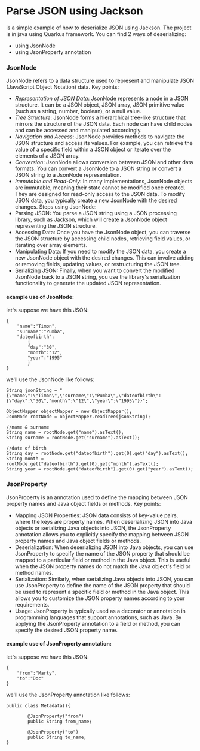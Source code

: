 # Parse JSON using Jackson
is a simple example of how to deserialize JSON using Jackson. The project is in 
java using Quarkus framework. You can find 2 ways of deserializing:

- using JsonNode
- using JsonProperty annotation

### JsonNode
JsonNode refers to a data structure used to represent and manipulate JSON 
(JavaScript Object Notation) data. Key points:
- *Representation of JSON Data*: JsonNode represents a node in a JSON structure. 
It can be a JSON object, JSON array, JSON primitive value (such as a string, number, boolean), or a null value.
- *Tree Structure*: JsonNode forms a hierarchical tree-like structure that mirrors the structure of the JSON data.
Each node can have child nodes and can be accessed and manipulated accordingly.
- *Navigation and Access*: JsonNode provides methods to navigate the JSON structure and access its values. 
For example, you can retrieve the value of a specific field within a JSON object or iterate over the elements of a JSON array.
- *Conversion*: JsonNode allows conversion between JSON and other data formats. You can convert a JsonNode to a JSON string or convert a JSON string to a JsonNode representation.
- *Immutable and Read-Only*: In many implementations, JsonNode objects are immutable, meaning their state cannot be modified once created. They are designed for read-only access to the JSON data.
To modify JSON data, you typically create a new JsonNode with the desired changes.
Steps using JsonNode:
- Parsing JSON: You parse a JSON string using a JSON processing library, such as Jackson, which will create a JsonNode object representing the JSON structure.
- Accessing Data: Once you have the JsonNode object, you can traverse the JSON structure by accessing child nodes, retrieving field values, or iterating over array elements.
- Manipulating Data: If you need to modify the JSON data, you create a new JsonNode object with the desired changes. This can involve adding or removing fields, updating values, or restructuring the JSON tree.
- Serializing JSON: Finally, when you want to convert the modified JsonNode back to a JSON string, you use the library's serialization functionality to generate the updated JSON representation.
#### example use of JsonNode:
let's suppose we have this JSON:
```
{
    "name":"Timon",
    "surname":"Pumba",
    "dateofbirth":
        {
        "day":"30",
        "month":"12",
        "year":"1995"
        }
}
```
we'll use the JsonNode like follows:
```
String jsonString = "{\"name\":\"Timon\",\"surname\":\"Pumba\",\"dateofbirth\":{\"day\":\"30\","month\":\"12\",\"year\":\"1995\"}}";

ObjectMapper objectMapper = new ObjectMapper();
JsonNode rootNode = objectMapper.readTree(jsonString);

//name & surname
String name = rootNode.get("name").asText();
String surname = rootNode.get("surname").asText();

//date of birth
String day = rootNode.get("dateofbirth").get(0).get("day").asText();
String month = rootNode.get("dateofbirth").get(0).get("month").asText();
String year = rootNode.get("dateofbirth").get(0).get("year").asText();
```

### JsonProperty
JsonProperty is an annotation used to define the mapping between JSON property names and Java object fields or methods. Key points:

- Mapping JSON Properties: JSON data consists of key-value pairs, where the keys are property names. When deserializing JSON into Java objects or serializing Java objects into JSON, the JsonProperty annotation allows you to explicitly specify the mapping between JSON property names and Java object fields or methods.
- Deserialization: When deserializing JSON into Java objects, you can use JsonProperty to specify the name of the JSON property that should be mapped to a particular field or method in the Java object. This is useful when the JSON property names do not match the Java object's field or method names.
- Serialization: Similarly, when serializing Java objects into JSON, you can use JsonProperty to define the name of the JSON property that should be used to represent a specific field or method in the Java object. This allows you to customize the JSON property names according to your requirements.
- Usage: JsonProperty is typically used as a decorator or annotation in programming languages that support annotations, such as Java. By applying the JsonProperty annotation to a field or method, you can specify the desired JSON property name.

#### example use of JsonProperty annotation:
let's suppose we have this JSON:
```
{
    "from":"Marty",
    "to":"Doc"
}
```
we'll use the JsonProperty annotation like follows:
```
public class Metadata(){

        @JsonProperty("from")
        public String from_name;
        
        @JsonProperty("to") 
        public String to_name;
}
```
